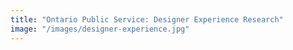 ```yaml
---
title: "Ontario Public Service: Designer Experience Research"
image: "/images/designer-experience.jpg"
---
```


